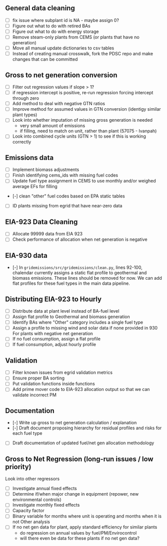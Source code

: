 ## General data cleaning
- [ ] fix issue where subplant id is NA - maybe assign 0?
- [ ] Figure out what to do with retired BAs
- [ ] Figure out what to do with energy storage
- [ ] Remove steam-only plants from CEMS (or plants that have no generation)
- [ ] Move all manual update dictionaries to csv tables
- [ ] Instead of creating manual crosswalk, fork the PDSC repo and make changes that can be committed

## Gross to net generation conversion
- [ ] Filter out regression values if slope > 1?
- [ ] if regression intercept is positive, re-run regression forcing intercept through zero
- [ ] Add method to deal with negative GTN ratios
- [ ] Improve method for assumed values in GTN conversion (identigy similar plant types)
- [ ] Look into whether imputation of missing gross generation is needed
   - very small amount of emissions
   - if filling, need to match on unit, rather than plant (57075 - Ivanpah)
- [ ] Look into combined cycle units (GTN > 1) to see if this is working correctly

## Emissions data
- [ ] Implement biomass adjustments
- [ ] Finish identifying cems_ids with missing fuel codes
- [ ] Update fuel type assignment in CEMS to use monthly and/or weighed average EFs for filling
- [-] clean "other" fuel codes based on EPA static tables
- [ ] ID plants missing from egrid that have near-zero data

## EIA-923 Data Cleaning
- [ ] Allocate 99999 data from EIA 923
- [ ] Check performance of allocation when net generation is negative

## EIA-930 data
- [-] In `gridemissions/src/gridemissions/clean.py`, lines 92-100, chalendar currently assigns a static flat profile to geothermal and biomass emissions. These lines should be removed for now. We can add flat profiles for these fuel types in the main data pipeline.

## Distributing EIA-923 to Hourly
- [ ] Distribute data at plant level instead of BA-fuel level
- [ ] Assign flat profile to Geothermal and biomass generation
- [ ] Identify BAs where "Other" category includes a single fuel type
- [ ] Assign a profile to missing wind and solar data if none provided in 930
For plants with negative net generation
 - [ ] If no fuel consumption, assign a flat profile
 - [ ] If fuel consumption, adjust hourly profile

## Validation
- [ ] Filter known issues from egrid validation metrics
- [ ] Ensure proper BA sorting
- [ ] Put validation functions inside functions
- [ ] Add prime mover code to EIA-923 allocation output so that we can validate incorrect PM

## Documentation
- [-] Write up gross to net generation calculation / explanation
- [-] Draft document proposing hierarchy for residual profiles and risks for each fuel type
- [ ] Draft documentation of updated fuel/net gen allocation methodology

## Gross to Net Regression (long-run issues / low priority)
Look into other regressors
- [ ] Investigate annual fixed effects
- [ ] Determine if/when major change in equipment (repower, new environmental controls)
- [ ] Investigate monthly fixed effects
- [ ] Capacity factor
- [ ] Binary variable for months where unit is operating and months when it is not
Other analysis
- [ ] If no net gen data for plant, apply standard efficiency for similar plants
   - do regression on annual values by fuel/PM/Envirocontrol
   - will there even be data for these plants if no net gen data?





